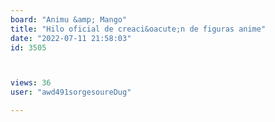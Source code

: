 ```yaml
---
board: "Animu &amp; Mango"
title: "Hilo oficial de creaci&oacute;n de figuras anime"
date: "2022-07-11 21:58:03"
id: 3505



views: 36
user: "awd491sorgesoureDug"

---
```

